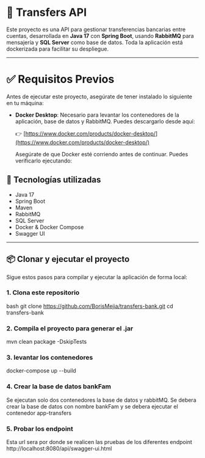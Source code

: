 # 💸 Transfers API

Este proyecto es una API para gestionar transferencias bancarias entre cuentas, desarrollada en **Java 17** con **Spring Boot**, usando **RabbitMQ** para mensajería y **SQL Server** como base de datos. Toda la aplicación está dockerizada para facilitar su despliegue.

---
# ✅ Requisitos Previos

Antes de ejecutar este proyecto, asegúrate de tener instalado lo siguiente en tu máquina:

- **Docker Desktop**: Necesario para levantar los contenedores de la aplicación, base de datos y RabbitMQ. Puedes descargarlo desde aquí:

  👉 [https://www.docker.com/products/docker-desktop/](https://www.docker.com/products/docker-desktop/)

  Asegúrate de que Docker esté corriendo antes de continuar. Puedes verificarlo ejecutando:

## 🚀 Tecnologías utilizadas

- Java 17
- Spring Boot
- Maven
- RabbitMQ
- SQL Server
- Docker & Docker Compose
- Swagger UI

---

## 📦 Clonar y ejecutar el proyecto

Sigue estos pasos para compilar y ejecutar la aplicación de forma local:

### 1. Clona este repositorio

bash
git clone https://github.com/BorisMejia/transfers-bank.git
cd transfers-bank

### 2. Compila el proyecto para generar el .jar

mvn clean package -DskipTests

### 3. levantar los contenedores

docker-compose up --build

### 4. Crear la base de datos bankFam

Se ejecutan solo dos contenedores la base de datos y rabbitMQ.
Se debera crear la base de datos con nombre bankFam y se debera ejecutar el contenedor app-transfers

### 5. Probar los endpoint

Esta url sera por donde se realicen las pruebas de los diferentes endpoint
http://localhost:8080/api/swagger-ui.html
